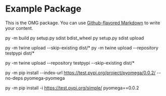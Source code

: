 # Example Package

This is the OMG package. You can use
[Github-flavored Markdown](https://guides.github.com/features/mastering-markdown/)
to write your content.

py -m build
py setup.py sdist bdist_wheel
py setup.py sdist upload


py -m twine upload --skip-existing dist/*
py -m twine upload --repository testpypi dist/*

py -m twine upload --repository testpypi --skip-existing dist/*


py -m pip install --index-url  https://test.pypi.org/project/pyomega/0.0.2/ --no-deps pyomega-pyomega

py -m pip install -i https://test.pypi.org/simple/ pyomega==0.0.2

